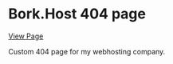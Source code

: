 # Bork.Host 404 page

[View Page](https://borkstick.github.io/borkhost-404-page/)

Custom 404 page for my webhosting company.
